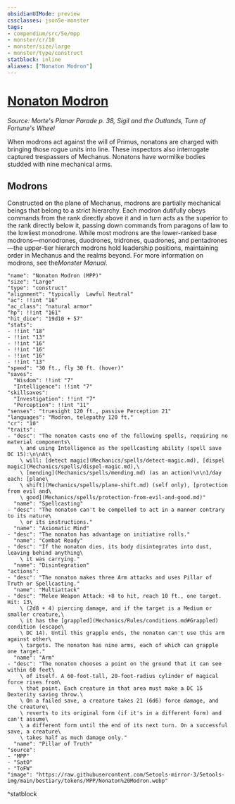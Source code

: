 ```yaml
---
obsidianUIMode: preview
cssclasses: json5e-monster
tags:
- compendium/src/5e/mpp
- monster/cr/10
- monster/size/large
- monster/type/construct
statblock: inline
aliases: ["Nonaton Modron"]
---
```

# [Nonaton Modron](Mechanics\bestiary\construct/nonaton-modron-mpp.md)
*Source: Morte's Planar Parade p. 38, Sigil and the Outlands, Turn of Fortune's Wheel*  

When modrons act against the will of Primus, nonatons are charged with bringing those rogue units into line. These inspectors also interrogate captured trespassers of Mechanus. Nonatons have wormlike bodies studded with nine mechanical arms.

## Modrons

Constructed on the plane of Mechanus, modrons are partially mechanical beings that belong to a strict hierarchy. Each modron dutifully obeys commands from the rank directly above it and in turn acts as the superior to the rank directly below it, passing down commands from paragons of law to the lowliest monodrone. While most modrons are the lower-ranked base modrons—monodrones, duodrones, tridrones, quadrones, and pentadrones—the upper-tier hierarch modrons hold leadership positions, maintaining order in Mechanus and the realms beyond. For more information on modrons, see the*Monster Manual*.

```statblock
"name": "Nonaton Modron (MPP)"
"size": "Large"
"type": "construct"
"alignment": "typically  Lawful Neutral"
"ac": !!int "16"
"ac_class": "natural armor"
"hp": !!int "161"
"hit_dice": "19d10 + 57"
"stats":
- !!int "18"
- !!int "13"
- !!int "16"
- !!int "16"
- !!int "16"
- !!int "13"
"speed": "30 ft., fly 30 ft. (hover)"
"saves":
  "Wisdom": !!int "7"
  "Intelligence": !!int "7"
"skillsaves":
  "Investigation": !!int "7"
  "Perception": !!int "11"
"senses": "truesight 120 ft., passive Perception 21"
"languages": "Modron, telepathy 120 ft."
"cr": "10"
"traits":
- "desc": "The nonaton casts one of the following spells, requiring no material components\
    \ and using Intelligence as the spellcasting ability (spell save DC 15):\n\nAt\
    \ will: [detect magic](Mechanics/spells/detect-magic.md), [dispel magic](Mechanics/spells/dispel-magic.md),\
    \ [mending](Mechanics/spells/mending.md) (as an action)\n\n1/day each: [plane\
    \ shift](Mechanics/spells/plane-shift.md) (self only), [protection from evil and\
    \ good](Mechanics/spells/protection-from-evil-and-good.md)"
  "name": "Spellcasting"
- "desc": "The nonaton can't be compelled to act in a manner contrary to its nature\
    \ or its instructions."
  "name": "Axiomatic Mind"
- "desc": "The nonaton has advantage on initiative rolls."
  "name": "Combat Ready"
- "desc": "If the nonaton dies, its body disintegrates into dust, leaving behind anything\
    \ it was carrying."
  "name": "Disintegration"
"actions":
- "desc": "The nonaton makes three Arm attacks and uses Pillar of Truth or Spellcasting."
  "name": "Multiattack"
- "desc": "Melee Weapon Attack: +8 to hit, reach 10 ft., one target. Hit: 13\
    \ (2d8 + 4) piercing damage, and if the target is a Medium or smaller creature,\
    \ it has the [grappled](Mechanics/Rules/conditions.md#Grappled) condition (escape\
    \ DC 14). Until this grapple ends, the nonaton can't use this arm against other\
    \ targets. The nonaton has nine arms, each of which can grapple one target."
  "name": "Arm"
- "desc": "The nonaton chooses a point on the ground that it can see within 60 feet\
    \ of itself. A 60-foot-tall, 20-foot-radius cylinder of magical force rises from\
    \ that point. Each creature in that area must make a DC 15 Dexterity saving throw.\
    \ On a failed save, a creature takes 21 (6d6) force damage, and the creature\
    \ reverts to its original form (if it's in a different form) and can't assume\
    \ a different form until the end of its next turn. On a successful save, a creature\
    \ takes half as much damage only."
  "name": "Pillar of Truth"
"source":
- "MPP"
- "SatO"
- "ToFW"
"image": "https://raw.githubusercontent.com/5etools-mirror-3/5etools-img/main/bestiary/tokens/MPP/Nonaton%20Modron.webp"
```
^statblock